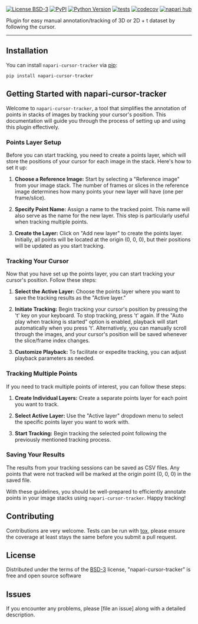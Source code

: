 
[![License BSD-3](https://img.shields.io/pypi/l/napari-cursor-tracker.svg?color=green)](https://github.com/faymanns/napari-cursor-tracker/raw/main/LICENSE)
[![PyPI](https://img.shields.io/pypi/v/napari-cursor-tracker.svg?color=green)](https://pypi.org/project/napari-cursor-tracker)
[![Python Version](https://img.shields.io/pypi/pyversions/napari-cursor-tracker.svg?color=green)](https://python.org)
[![tests](https://github.com/faymanns/napari-cursor-tracker/workflows/tests/badge.svg)](https://github.com/faymanns/napari-cursor-tracker/actions)
[![codecov](https://codecov.io/gh/faymanns/napari-cursor-tracker/branch/main/graph/badge.svg)](https://codecov.io/gh/faymanns/napari-cursor-tracker)
[![napari hub](https://img.shields.io/endpoint?url=https://api.napari-hub.org/shields/napari-cursor-tracker)](https://napari-hub.org/plugins/napari-cursor-tracker)

Plugin for easy manual annotation/tracking of 3D or 2D + t dataset by following the cursor.

----------------------------------

<!--
This [napari] plugin was generated with [Cookiecutter] using [@napari]'s [cookiecutter-napari-plugin] template.

Don't miss the full getting started guide to set up your new package:
https://github.com/napari/cookiecutter-napari-plugin#getting-started

and review the napari docs for plugin developers:
https://napari.org/stable/plugins/index.html
-->

## Installation

You can install `napari-cursor-tracker` via [pip]:

    pip install napari-cursor-tracker

## Getting Started with napari-cursor-tracker

Welcome to `napari-cursor-tracker`, a tool that simplifies the annotation of points in stacks of images by tracking your cursor's position. This documentation will guide you through the process of setting up and using this plugin effectively.

### Points Layer Setup

Before you can start tracking, you need to create a points layer, which will store the positions of your cursor for each image in the stack. Here's how to set it up:

1. **Choose a Reference Image:** Start by selecting a "Reference image" from your image stack. The number of frames or slices in the reference image determines how many points your new layer will have (one per frame/slice).

2. **Specify Point Name:** Assign a name to the tracked point. This name will also serve as the name for the new layer. This step is particularly useful when tracking multiple points.

3. **Create the Layer:** Click on "Add new layer" to create the points layer. Initially, all points will be located at the origin (0, 0, 0), but their positions will be updated as you start tracking.

### Tracking Your Cursor

Now that you have set up the points layer, you can start tracking your cursor's position. Follow these steps:

1. **Select the Active Layer:** Choose the points layer where you want to save the tracking results as the "Active layer."

2. **Initiate Tracking:** Begin tracking your cursor's position by pressing the 't' key on your keyboard. To stop tracking, press 't' again. If the "Auto play when tracking is started" option is enabled, playback will start automatically when you press 't'. Alternatively, you can manually scroll through the images, and your cursor's position will be saved whenever the slice/frame index changes.

3. **Customize Playback:** To facilitate or expedite tracking, you can adjust playback parameters as needed.

### Tracking Multiple Points

If you need to track multiple points of interest, you can follow these steps:

1. **Create Individual Layers:** Create a separate points layer for each point you want to track.

2. **Select Active Layer:** Use the "Active layer" dropdown menu to select the specific points layer you want to work with.

3. **Start Tracking:** Begin tracking the selected point following the previously mentioned tracking process.

### Saving Your Results

The results from your tracking sessions can be saved as CSV files. Any points that were not tracked will be marked at the origin point (0, 0, 0) in the saved file.

With these guidelines, you should be well-prepared to efficiently annotate points in your image stacks using `napari-cursor-tracker`. Happy tracking!


## Contributing

Contributions are very welcome. Tests can be run with [tox], please ensure
the coverage at least stays the same before you submit a pull request.

## License

Distributed under the terms of the [BSD-3] license,
"napari-cursor-tracker" is free and open source software

## Issues

If you encounter any problems, please [file an issue] along with a detailed description.

[napari]: https://github.com/napari/napari
[Cookiecutter]: https://github.com/audreyr/cookiecutter
[@napari]: https://github.com/napari
[MIT]: http://opensource.org/licenses/MIT
[BSD-3]: http://opensource.org/licenses/BSD-3-Clause
[GNU GPL v3.0]: http://www.gnu.org/licenses/gpl-3.0.txt
[GNU LGPL v3.0]: http://www.gnu.org/licenses/lgpl-3.0.txt
[Apache Software License 2.0]: http://www.apache.org/licenses/LICENSE-2.0
[Mozilla Public License 2.0]: https://www.mozilla.org/media/MPL/2.0/index.txt
[cookiecutter-napari-plugin]: https://github.com/napari/cookiecutter-napari-plugin

[napari]: https://github.com/napari/napari
[tox]: https://tox.readthedocs.io/en/latest/
[pip]: https://pypi.org/project/pip/
[PyPI]: https://pypi.org/

